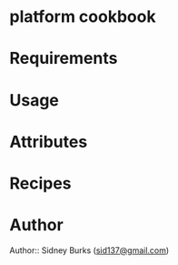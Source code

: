 # platform cookbook

# Requirements

# Usage

# Attributes

# Recipes

# Author

Author:: Sidney Burks (<sid137@gmail.com>)
